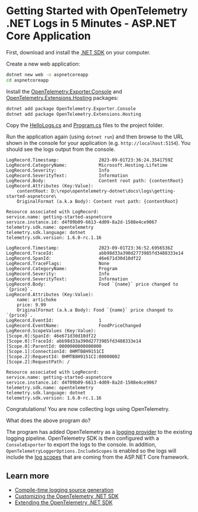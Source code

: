 # Getting Started with OpenTelemetry .NET Logs in 5 Minutes - ASP.NET Core Application

First, download and install the [.NET
SDK](https://dotnet.microsoft.com/download) on your computer.

Create a new web application:

```sh
dotnet new web -o aspnetcoreapp
cd aspnetcoreapp
```

Install the
[OpenTelemetry.Exporter.Console](../../../src/OpenTelemetry.Exporter.Console/README.md)
and
[OpenTelemetry.Extensions.Hosting](../../../src/OpenTelemetry.Extensions.Hosting/README.md)
packages:

```sh
dotnet add package OpenTelemetry.Exporter.Console
dotnet add package OpenTelemetry.Extensions.Hosting
```

Copy the [HelloLogs.cs](./HelloLogs.cs) and [Program.cs](./Program.cs) files to
the project folder.

Run the application again (using `dotnet run`) and then browse to the URL shown
in the console for your application (e.g. `http://localhost:5154`). You should see
the logs output from the console.

```text
LogRecord.Timestamp:               2023-09-01T23:36:24.3541759Z
LogRecord.CategoryName:            Microsoft.Hosting.Lifetime
LogRecord.Severity:                Info
LogRecord.SeverityText:            Information
LogRecord.Body:                    Content root path: {contentRoot}
LogRecord.Attributes (Key:Value):
    contentRoot: D:\repo\opentelemetry-dotnet\docs\logs\getting-started-aspnetcore\
    OriginalFormat (a.k.a Body): Content root path: {contentRoot}

Resource associated with LogRecord:
service.name: getting-started-aspnetcore
service.instance.id: d4f09b09-6613-4d09-8a2d-1508e4ce9067
telemetry.sdk.name: opentelemetry
telemetry.sdk.language: dotnet
telemetry.sdk.version: 1.6.0-rc.1.16

LogRecord.Timestamp:               2023-09-01T23:36:52.6956536Z
LogRecord.TraceId:                 abb98d33a390d2773985fd3488333e14
LogRecord.SpanId:                  46e671d30d10df22
LogRecord.TraceFlags:              None
LogRecord.CategoryName:            Program
LogRecord.Severity:                Info
LogRecord.SeverityText:            Information
LogRecord.Body:                    Food `{name}` price changed to `{price}`.
LogRecord.Attributes (Key:Value):
    name: artichoke
    price: 9.99
    OriginalFormat (a.k.a Body): Food `{name}` price changed to `{price}`.
LogRecord.EventId:                 1
LogRecord.EventName:               FoodPriceChanged
LogRecord.ScopeValues (Key:Value):
[Scope.0]:SpanId: 46e671d30d10df22
[Scope.0]:TraceId: abb98d33a390d2773985fd3488333e14
[Scope.0]:ParentId: 0000000000000000
[Scope.1]:ConnectionId: 0HMTB8H9151CI
[Scope.2]:RequestId: 0HMTB8H9151CI:00000002
[Scope.2]:RequestPath: /

Resource associated with LogRecord:
service.name: getting-started-aspnetcore
service.instance.id: d4f09b09-6613-4d09-8a2d-1508e4ce9067
telemetry.sdk.name: opentelemetry
telemetry.sdk.language: dotnet
telemetry.sdk.version: 1.6.0-rc.1.16
```

Congratulations! You are now collecting logs using OpenTelemetry.

What does the above program do?

The program has added OpenTelemetry as a [logging
provider](https://learn.microsoft.com/dotnet/core/extensions/logging-providers)
to the existing logging pipeline. OpenTelemetry SDK is then configured with a
`ConsoleExporter` to export the logs to the console. In addition,
`OpenTelemetryLoggerOptions.IncludeScopes` is enabled so the logs will include
the [log
scopes](https://learn.microsoft.com/aspnet/core/fundamentals/logging/#log-scopes)
that are coming from the ASP.NET Core framework.

## Learn more

* [Compile-time logging source
  generation](https://docs.microsoft.com/dotnet/core/extensions/logger-message-generator)
* [Customizing the OpenTelemetry .NET SDK](../customizing-the-sdk/README.md)
* [Extending the OpenTelemetry .NET SDK](../extending-the-sdk/README.md)
